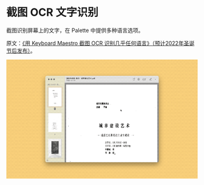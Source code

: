 # 截图 OCR 文字识别

截图识别屏幕上的文字，在 Palette 中提供多种语言选项。

原文：[《用 Keyboard Maestro 截图 OCR 识别几乎任何语言》（预计2022年圣诞节后发布）](https://utgd.net/article/9528)。

![title](img.gif)
